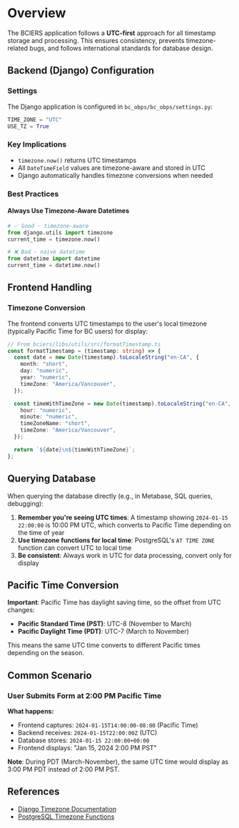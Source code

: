 # Overview

The BCIERS application follows a **UTC-first** approach for all timestamp storage and processing. This ensures consistency, prevents timezone-related bugs, and follows international standards for database design.

## Backend (Django) Configuration

### Settings

The Django application is configured in `bc_obps/bc_obps/settings.py`:

```python
TIME_ZONE = "UTC"
USE_TZ = True
```

### Key Implications

- `timezone.now()` returns UTC timestamps
- All `DateTimeField` values are timezone-aware and stored in UTC
- Django automatically handles timezone conversions when needed

### Best Practices

#### Always Use Timezone-Aware Datetimes

```python
# ✅ Good - timezone-aware
from django.utils import timezone
current_time = timezone.now()

# ❌ Bad - naive datetime
from datetime import datetime
current_time = datetime.now()
```

## Frontend Handling

### Timezone Conversion

The frontend converts UTC timestamps to the user's local timezone (typically Pacific Time for BC users) for display:

```typescript
// From bciers/libs/utils/src/formatTimestamp.ts
const formatTimestamp = (timestamp: string) => {
  const date = new Date(timestamp).toLocaleString("en-CA", {
    month: "short",
    day: "numeric",
    year: "numeric",
    timeZone: "America/Vancouver",
  });

  const timeWithTimeZone = new Date(timestamp).toLocaleString("en-CA", {
    hour: "numeric",
    minute: "numeric",
    timeZoneName: "short",
    timeZone: "America/Vancouver",
  });

  return `${date}\n${timeWithTimeZone}`;
};
```

## Querying Database

When querying the database directly (e.g., in Metabase, SQL queries, debugging):

1. **Remember you're seeing UTC times**: A timestamp showing `2024-01-15 22:00:00` is 10:00 PM UTC, which converts to Pacific Time depending on the time of year
2. **Use timezone functions for local time**: PostgreSQL's `AT TIME ZONE` function can convert UTC to local time
3. **Be consistent**: Always work in UTC for data processing, convert only for display

## Pacific Time Conversion

**Important**: Pacific Time has daylight saving time, so the offset from UTC changes:

- **Pacific Standard Time (PST)**: UTC-8 (November to March)
- **Pacific Daylight Time (PDT)**: UTC-7 (March to November)

This means the same UTC time converts to different Pacific times depending on the season.

## Common Scenario

### User Submits Form at 2:00 PM Pacific Time

**What happens:**

- Frontend captures: `2024-01-15T14:00:00-08:00` (Pacific Time)
- Backend receives: `2024-01-15T22:00:00Z` (UTC)
- Database stores: `2024-01-15 22:00:00+00:00`
- Frontend displays: "Jan 15, 2024 2:00 PM PST"

**Note**: During PDT (March-November), the same UTC time would display as 3:00 PM PDT instead of 2:00 PM PST.

## References

- [Django Timezone Documentation](https://docs.djangoproject.com/en/stable/topics/i18n/timezones/)
- [PostgreSQL Timezone Functions](https://www.postgresql.org/docs/current/functions-datetime.html#FUNCTIONS-DATETIME-ZONECONVERT)
